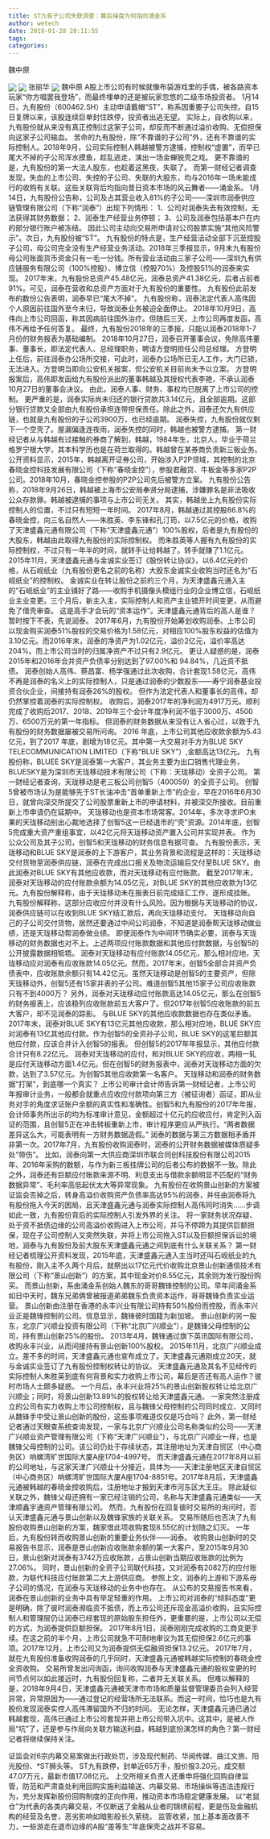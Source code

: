 ```yaml
---
title: ST九有子公司失联调查：幕后操盘为何指向涌金系
author: wetech
date: 2019-01-20 20:11:55
tags: 
categories: 
---
```

魏中原
<!-- more -->
<img align="center" border="0" src="https://imgcdn.yicai.com/uppics/images/2019/01/09b0119cadc9cc095885aacd2ca122c1.jpg" />
<img align="center" border="0" src="https://imgcdn.yicai.com/uppics/images/2019/01/102676936a770b00f2867e0ea9c455b8.jpg" />
张丽华
<img align="center" border="0" src="https://imgcdn.yicai.com/uppics/images/2019/01/61d035f0e9e5e944920184619f42b5bf.jpg" />
魏中原
A股上市公司有时候就像布袋游戏里的手偶，被各路资本玩家“你方唱罢我登场”，而最终埋单的还是被玩家忽悠的二级市场投资者。
1月14日，九有股份（600462.SH）主动申请戴帽“ST”，称系因重要子公司失控。自15日复牌以来，该股连续巨单封住跌停，投资者出逃无望。
实际上，自收购以来，九有股份就从来没有真正控制过这家子公司，却反而不断通过溢价收购、无偿担保向这家子公司输血。
苦命的九有股份，除“不靠谱的子公司”外，还有不靠谱的实际控制人。2018年9月，公司实际控制人韩越被警方逮捕，控制权“虚置”，而早已尾大不掉的子公司浑水摸鱼，趁乱逃走，演出一场金蝉脱壳之戏。
更不靠谱的是，九有股份的第一大法人股东，也趁着这黑夜，失联了。
而第一财经记者调查发现，失血的上市公司、失控的子公司、失联的大股东，均与2016年一场未能成行的收购有关联。这些关联背后均指向昔日资本市场的风云舞者——涌金系。
1月14日，九有股份公告称，公司及占其营业收入81%的子公司——深圳市润泰供应链管理有限公司（下称“润泰”）出现下列情形： 1、公司对润泰失去有效控制，无法获得其财务数据； 2、润泰生产经营业务停顿； 3、公司及润泰包括基本户在内的部分银行账户被冻结。
因此公司主动向交易所申请对公司股票实施“其他风险警示”。次日，九有股份被“ST”。
九有股份的特点是，生产经营活动全部下沉至控股子公司，母公司完全没有生产经营业务活动。2018年三季报显示，9月末九有股份母公司账面货币资金只有一毛一分钱。所有营业活动由三家子公司——深圳九有供应链服务有限公司（100%控股）、博立信（控股70%）及控股51%的润泰来实现。
2017年末，九有股份总资产45.48亿元，润泰总资产41.38亿元，后者占前者91%。可见，润泰在营收和总资产方面对于九有股份的重要性。
九有股份此前发布的数份公告表明，润泰早已“尾大不掉”。
九有股份称，润泰法定代表人高伟因个人原因前往国外至今未归，导致润泰业务被迫全面停止。
2018年10月9日，高伟向上市公司回函，称其因病前往国外治疗。但随后三天，上市公司再度发函，高伟不再给予任何答复。
最终，九有股份2018年的三季报，只能以润泰2018年1-7月份的财务报表为基础编制。
2018年10月27日，润泰召开董事会议，免除高伟董事、董事长，即法定代表人、总经理职务，聘请方登明担任公司总经理。
方登明上任后，前往润泰办公场所交接，可此时，润泰办公场所已无人工作，大门已锁，无法进入。方登明当即向公安机关报案，但公安机关目前尚未予以立案。
方登明报案后，高伟即发函给九有股份派出的董事韩越及其授权代表李艳，不承认润泰10月27日的董事会决议。
由此，润泰人事、财务、事权均已脱离了上市公司的控制。
更严重的是，润泰实际尚未归还的银行贷款共3.14亿元，且全部逾期。这部分银行贷款又全部由九有股份承担连带担保责任。除此之外，润泰还欠九有供应链，也就是九有股份的子公司3900万，也已经逾期。
润泰失控，九有股份就仅剩下一个空壳了。屋漏偏逢连夜雨，润泰失控的同时，韩越也被警方逮捕。
第一财经记者从与韩越有过接触的券商了解到，韩越，1984年生，北京人，毕业于荷兰格罗宁根大学，其本科学历也是在荷兰取得的。韩越曾在某券商负责新三板业务。
公开资料显示，2015年，韩越离开证券公司，开始涉入P2P领域，其控制的北京春晓金控科技发展有限公司（下称“春晓金控”），参股君融贷、牛板金等多家P2P公司。2018年10月，春晓金控参股的P2P公司先后被警方立案。
九有股份公告称，2018年9月26日，韩越被上海市公安局奉贤分局逮捕，涉嫌罪名是非法吸收公众存款罪。韩越被逮捕的事项与上市公司无关。
其实，韩越坐上九有股份实际控制人的位置，不过只有短短一年时间。
2017年8月，韩越通过其控股86.8%的春晓金控，向三名自然人——朱胜英、李东锋和孔汀筠，以7.5亿元的价格，收购了天津盛鑫元通有限公司（下称“天津盛鑫元通”）100%股权，后者是九有股份的大股东，韩越由此取得九有股份的实际控制权。
而朱胜英等人握有九有股份的实际控制权，不过只有一年半的时间，就转手让给韩越了。转手就赚了1.1亿元。
2015年11月，天津盛鑫元通与金诚实业签订《股份转让协议》，以6.4亿元的价格，从石岘纸业（九有股份更名之前的名称）大股东金诚实业收购当时还名为“石岘纸业”的控制权。
金诚实业在转让股份之前的三个月，为天津盛鑫元通入主的“石岘纸业”的主业铺好了路——收购手机摄像头模组行业的企业博立信，石岘纸业主业变更。三个月后，新主入主，实际控制人和资产主业错开时间变更，从而避免了借壳审查。
这是高手才会玩的“资本运作”。天津盛鑫元通背后的高人是谁？暂时按下不表，先说润泰。
2017年6月，九有股份开始筹划收购润泰。上市公司以现金购买润泰51%股权的交易价格为1.58亿元，对相应100%股东权益的估值为3.10亿元。而2016年末，润泰的净资产为1.02亿元，溢价2亿元，溢价率高达204%。而上市公司当时的归属净资产不过只有2.9亿元。
更让人疑惑的是，润泰2015年和2016年合并资产负债率分别达到了97.00%和 94.84%，几近资不抵债。
润泰创始人高伟、蔡昌富、杨学强通过此次收购，合计套现1.58亿元，高伟不再是润泰的名义上的实际控制人，只是通过润泰的少数股东——寿宁润泰基业投资合伙企业，间接持有润泰26%的股权。
但作为法定代表人和董事长的高伟，却仍然掌控着润泰的实际控制权。
收购后，润泰2017年的净利润为4917万元。顺利完成了收购后2017、2018、2019年三个会计年度净利润不低于3000万、4500万、6500万元的第一年指标。
但润泰的财务数据从来没有让人省心过，以致于九有股份的财务数据屡被交易所问询。
2016 年底，上市公司其他应收款余额为5.43亿元，到了2017 年底，剧增为18亿元。其中第一大交易对手方为BLUE SKY TELECOMMUNICATION LIMITED（下称“BLUE SKY”）,金额高达13亿元。
九有股份称，BLUEE SKY是润泰第一大客户，其业务主要为出口销售代理业务，BLUESKY是为深圳市天珑移动技术有限公司（下称：天珑移动）全资子公司。
第一财经记者查询，天珑移动是老三板公司创智5（400059）的全资子公司。
创智5曾被市场认为是能够先于ST长油冲击“首单重新上市”的企业，早在2016年6月30日，就曾向深交所提交了公司股票重新上市的申请材料，并被深交所接收。目前重新上市申请仍在延期中。
天珑移动也是资本市场常客。2014年，多次寻求IPO未果的天珑移动别出心裁地选择了创智5这一已经退市的“壳”资源。2014年底，创智5完成重大资产重组事宜，以42亿元将天珑移动资产置入公司并实现并表。
作为公众公司及其子公司，创智5和天珑移动的财务信息有据可查。
九有股份表示，天珑移动和BLUE SKY是润泰的上下游客户，其业务背景和流程是这样的：天珑移动交付货物至润泰供应链，润泰在完成出口报关及物流运输后交付至BLUE SKY。由此润泰对BLUE SKY有其他应收款，而对天珑移动有应付账款。
截至2017年末，润泰对天珑移动的应付账款余额为14.05亿元，对BLUE SKY的其他应收款为13亿元。九有股份解释称，由于天珑移动未在报表日前完成结汇工作，遂形成挂账。
九有股份解释称，这部分应收应付并没有什么风险。因为根据与天珑移动的协议，润泰供应链可以在收到BLUE SKY结汇款后，再向天珑移动支付。
天珑移动向自己的子公司交付货物，居然还要通过中间公司润泰，不知道是润泰帮天珑移动做业绩，还是天珑移动帮润泰做业绩。
即便润泰作为中间环节确实必要，润泰与天珑移动的财务数据也对不上。上述两项应付账款数据和其他应付款数据，与创智5的公开披露数据相牴牾。
润泰对天珑移动有应付账款14.05亿元，那么相对应地，天珑移动应对润泰有应收账款14.05亿元。然而，2017年末，创智5全部合并资产负债表中，应收账款余额只有14.42亿元。虽然天珑移动是创智5的主要资产，但除天珑移动外，创智5还有15家并表的子公司。难道创智5其他15家子公司应收账款只有不到4000万？
另外，润泰对天珑移动应付账款高达14.05亿元，那么在创智5的财务报表上，应该稳列应收账款前五大客户了。但2017年创智5应收账款的前五大客户，却不见润泰的踪影。
与BLUE SKY的其他应收款数据也存在类似矛盾。2017年末，润泰对BLUE SKY有13亿元其他应收款，那么相对应地，BLUE SKY应对润泰有13亿其他应付款。作为创智5的全资孙子公司，BLUE SKY的这笔巨额其他应付款，应该合并计入创智5的报表。
但创智5的2017年年报显示，其他应付款合计只有8.22亿元。
润泰对天珑移动的应付，和对BLUE SKY的应收，两相一轧是应付天珑移动方面1.4亿元。但在创智5的财务报表中，润泰对天珑移动方面的欠款，达到了3.57亿元。为创智5其他应收款第一名客户。
天珑移动和润泰的财务数据“打架”，到底哪一个真实？
上市公司审计会计师告诉第一财经记者，上市公司年报审计业务，一般都会就重点应收应付款项向第三方（被征询者）函证，即从业务对手的角度求证账户余额的真实性和准确性。创智5和九有股份的2017年年报，会计师事务所出示的均为标准审计意见，金额超过十亿元的应收应付，肯定列入函证的范围，且创智5正在冲击转板重新上市，审计程序更应从严执行。“两者数据差异这么大，可能表明有一方财务数据造假。”
润泰的数据与第三方数据相矛盾并非第一次。2017年7月，九有股份收购润泰时，润泰的公开财务数据被媒体质疑多处“带伤”。
比如，润泰向第一大供应商深圳市联合同创科技股份有限公司2015年、2016年采购的数额，与作为新三板挂牌公司的后者公布的数据不一致。除此之外，润泰还有巨额应付账款来源不明、利息支出与借款余额明显不匹配的“财务数据异常”、毛利率高低起伏太大等异常现象。
九有股份在收购景山创新的方案被证监会否掉之后，转身高溢价收购资产负债率高达95%的润泰，并任由润泰将九有股份拖入今天的困局，且天津盛鑫元通与润泰实际控制人高伟同时消失……步调如此一致，九有股份背后的实际控制人引发外界的关注。
将一家财务状况存疑、处于资不抵债边缘的公司高溢价收购进入上市公司，并马不停蹄为其提供巨额担保，现在子公司控制人又突然失联，并将上市公司拖入ST以及巨额担保诉讼的境地，润泰与九有股份及前大股东天津盛鑫元通之间到底有什么关联关系？
第一财经记者梳理公开资料发现，2015年底，天津盛鑫元通入主当时还叫石岘纸业的九有股份，刚入主不久两个月后，就祭出以17亿元代价收购北京景山创新通信技术有限公司（下称“景山创新”）的方案，其中现金对价8.55亿元，其余则为发行股份购买。
而景山创新，系由涌金系创始人魏东的哥哥魏锋控制的公司。早年间涌金系如日中天时，魏东兄弟俩曾被报道弟弟魏东负责资本运作，哥哥魏锋负责实业运营。
景山创新由注册在香港的永丰兴业有限公司持有50%股份而控股，而永丰兴业正是魏锋控制的公司。信息显示，魏锋彼时国籍为新加坡。
景山创新的另一股东，北京广兴顺业投资有限公司（下称“北京广兴顺业”），是魏锋父母控制的公司，持有景山创新25%的股份。
2013年4月，魏锋通过旗下英讯国际有限公司，收购永丰兴业，从而间接持有景山创新100%股权。
2015年11月，北京广兴顺业成立。差不多的时间，天津盛鑫元通也宣布成立了。天津盛鑫元通刚成立20天，就与金诚实业签订了九有股份控制权转让的协议。
天津盛鑫元通及其名不见经传的实际控制人朱胜英到底有何背景和实力收购上市公司，幕后是否还有高人运作？彼时市场人士颇多疑惑。
一个月后，永丰兴业将25%的景山创新股权转让给北京广兴顺业；同时，将景山创新13.89%的股权转让给天津盛鑫元通。
一家突然注册成立的公司有实力收购上市公司控制权，且与魏锋父母控制的公司同时成立、又同时从魏锋手中受让景山创新的股份，这些事项难道仅仅是巧合吗？
此外，第一财经记者通过天眼查系统查询发现，一家与北京广兴顺业公司名称类似的公司——天津广兴顺业资产管理有限公司（下称“天津广兴顺业”），与北京广兴顺业一样，也是魏锋父母控制的公司。该公司仍处于存续状态，其注册地址为天津自贸区（中心商务区）响螺湾旷世国际大厦A座1704-4997号。
而天津盛鑫元通在2017年8月以前的公司地址，与这家天津广兴顺业十分接近，具体为——天津注册地区天津自贸区（中心商务区）响螺湾旷世国际大厦A座1704-8851号。2017年8月后，天津盛鑫元通被韩越的春晓金控收购后，注册地址才搬到天津市河东区大王庄。
除此疑似关联之外，魏锋父母还拥有一家已经注销的公司，名称与天津盛鑫元通类似——天津顺鑫宇通资产管理有限公司。
然而，九有股份在回复彼时交易所的询问时，否认天津盛鑫元通与景山创新以及魏锋家族的关联关系。
交易所随后也否决了九有股份收购景山创新的方案，魏家借此项收购套现8.55亿的计划随之幻灭。
一年后，九有股份转而收购景山创新的重要业务伙伴——润泰。
收购景山创新时的交易报告书显示，润泰是景山创新应收账款余额的第一大客户，至2015年9月30日，景山创新对润泰有3742万应收账款，占景山创新当期应收账款的比例为27.06%。
同时，景山创新的全资子公司联代科技，又对润泰有2082万的应付账款，为联代科技应付账款第二大上游供应商。
参照上文，润泰的上游和下游系母子公司的情况，在润泰与天珑移动的业务中也存在。
从公布的交易报告书来看，润泰在景山创新的业务中具有举足轻重的作用。
上市公司对润泰的“倾斜态度”更是明确，除了彼时润泰濒临资不抵债，而上市公司还斥现金高溢价收购，且实际控制人和管理层仍让润泰已经套现的原始股东担任外，更重要的是，上市公司以无偿的方式，为润泰提供巨额担保。
2017年8月1日，润泰刚刚完成收购的工商变更手续。在这之前的半个月，上市公司就急不可耐地审议为其无偿担保2.6亿元的事项。2017年12月，上市公司又为润泰提供无偿融资担保13.2亿元。
2017年7月，就在九有股份准备收购润泰的几乎同时，天津盛鑫元通被韩越实际控制的春晓金控全资收购。
交易所曾发出问询函，询问收购润泰与天津盛鑫元通的股权变更的时间节点何以如此接近时，九有股份回复称，二者并无关联关系。
但难以解释的是，2018年9月4日，天津盛鑫元通被天津市市场和质量监督管理委员会列入经营异常，异常原因为——通过登记的经营场所无法联系。而这一时间，恰巧也是九有股份发现润泰实控人高伟滞留国外不归的时间。
无论怎样，天津盛鑫元通已通过韩越套现，高伟已通过上市公司套现并把上市公司带入坑中。这其中，是被人作局“坑”了，还是参与作局向关联方输送利益，韩越到底扮演怎样的角色？第一财经记者将继续保持关注。
 
 
证监会对6宗内幕交易案做出行政处罚，涉及现代制药、华闻传媒、曲江文旅、阳光股份、*ST狮头等。
ST九有跌停，封单近65万手，股价报3.20元，成交额47.07万元，最新市值17.08亿元。
上交所相关负责人还重申将强化回购自律监管，防范和严肃查处利用回购实施利益输送、内幕交易、市场操纵等违法违规行为，充分发挥新股份回购制度的正向作用，推动资本市场稳定健康发展。
以“老鼠仓”为代表的各类内幕交易，不仅断送了金融从业者的锦绣前程，更是伤及金融机构的经营及名誉，恶劣影响如暗影般长久萦绕。
监管收紧，加上基本面改善不力，一些游走在退市边缘的A股“差等生”年底保壳之战并不容易。
